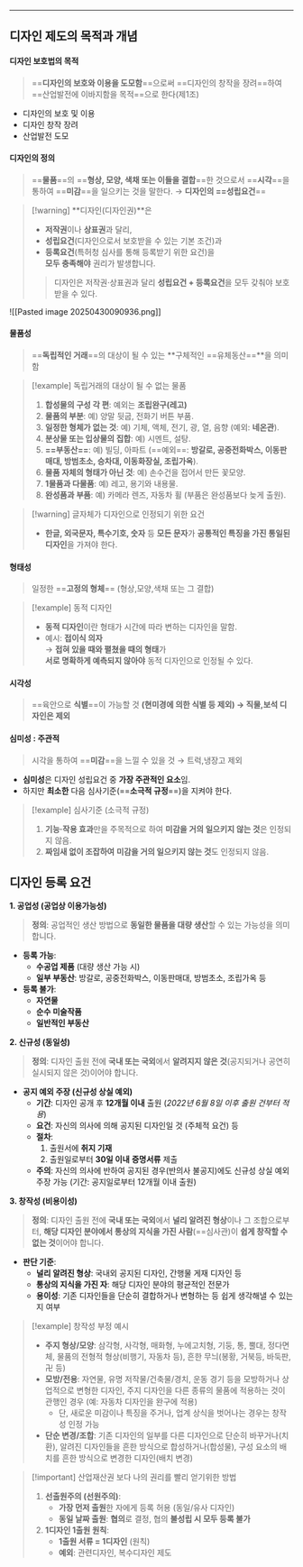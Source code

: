 
---
## 디자인 제도의 목적과 개념
#### 디자인 보호법의 목적
> ==**디자인의 보호와 이용을 도모함**==으로써 ==디자인의 창작을 장려==하여 ==산업발전에 이바지함을 목적==으로 한다(제1조)

- 디자인의 보호 및 이용 
- 디자인 창작 장려 
- 산업발전 도모

#### 디자인의 정의
> ==**물품**==의 ==**형상, 모양, 색채 또는 이들을 결합**==한 것으로서 ==**시각**==을 통하여 ==**미감**==을 일으키는 것을 말한다. → **디자인의 ==성립요건**==

>[!warning] **디자인(디자인권)**은  
>- **저작권**이나 **상표권**과 달리,  
>- **성립요건**(디자인으로서 보호받을 수 있는 기본 조건)과  
>- **등록요건**(특허청 심사를 통해 등록받기 위한 요건)을  
>**모두 충족해야** 권리가 발생합니다.
>
>> 디자인은 저작권·상표권과 달리 **성립요건 + 등록요건**을 모두 갖춰야 보호받을 수 있다.

![[Pasted image 20250430090936.png]]
#### 물품성
> ==**독립적인 거래**==의 대상이 될 수 있는 **구체적인 ==유체동산==**을 의미함

>[!example] 독립거래의 대상이 될 수 없는 물품
>1. **합성물의 구성 각 편**: 예외는 **조립완구(레고)**
>2. **물품의 부분**: 예) 양말 뒷굽, 전화기 버튼 부품.
>3. **일정한 형체가 없는 것**: 예) 기체, 액체, 전기, 광, 열, 음향 (예외: **네온관**).
>4. **분상물 또는 입상물의 집합**: 예) 시멘트, 설탕.
>5. **==부동산==**: 예) 빌딩, 아파트 (==예외==: **방갈로, 공중전화박스, 이동판매대, 방범초소, 승차대, 이동화장실, 조립가옥**).
>6. **물품 자체의 형태가 아닌 것**: 예) 손수건을 접어서 만든 꽃모양.
>7. **1물품과 다물품**: 예) 레고, 용기와 내용물.
>8. **완성품과 부품**: 예) 카메라 렌즈, 자동차 휠 (부품은 완성품보다 늦게 출원).


>[!warning] 글자체가 디자인으로 인정되기 위한 요건
>- **한글, 외국문자, 특수기호, 숫자** 등  **모든 문자**가 **공통적인 특징을 가진 통일된 디자인**을 가져야 한다.

#### 형태성
>일정한 ==**고정의 형체**== (형상,모양,색채 또는 그 결합)

>[!example] 동적 디자인
>- **동적 디자인**이란 형태가 시간에 따라 변하는 디자인을 말함.
>- 예시: **접이식 의자**  
>  → **접혀 있을 때와 펼쳤을 때의 형태**가  
>  **서로 명확하게 예측되지 않아야** 동적 디자인으로 인정될 수 있다.
#### 시각성
> ==육안으로 **식별**==이 가능할 것 **(현미경에 의한 식별 등 제외) → 직물,보석 디자인은 제외**

#### 심미성 : 주관적
> 시각을 통하여 ==**미감**==을 느낄 수 있을 것 → 트럭,냉장고 제외

- **심미성**은 디자인 성립요건 중 **가장 주관적인 요소**임. 
- 하지만 **최소한** 다음 심사기준(==**소극적 규정**==)을 지켜야 한다.

>[!example] 심사기준 (소극적 규정)
>
>1. **기능·작용 효과**만을 주목적으로 하여 **미감을 거의 일으키지 않는 것**은 인정되지 않음.
>2. **짜임새 없이 조잡하여** **미감을 거의 일으키지 않는 것**도 인정되지 않음.

## 디자인 등록 요건

**1. 공업성 (공업상 이용가능성)**

> **정의**: 공업적인 생산 방법으로 **동일한 물품을 대량 생산**할 수 있는 가능성을 의미합니다.

*   **등록 가능**:
    *   **수공업 제품** (대량 생산 가능 시)
    *   **일부 부동산**: 방갈로, 공중전화박스, 이동판매대, 방범초소, 조립가옥 등
*   **등록 불가**:
    *   **자연물**
    *   **순수 미술작품**
    *   **일반적인 부동산**

**2. 신규성 (동일성)**

> **정의**: 디자인 출원 전에 **국내 또는 국외**에서 **알려지지 않은 것**(공지되거나 공연히 실시되지 않은 것)이어야 합니다.

*   **공지 예외 주장 (신규성 상실 예외)**
    *   **기간**: 디자인 공개 후 **12개월 이내** 출원 (*2022년 6월 8일 이후 출원 건부터 적용*)
    *   **요건**: 자신의 의사에 의해 공지된 디자인일 것 (주체적 요건) 등
    *   **절차**:
        1.  출원서에 **취지 기재**
        2.  출원일로부터 **30일 이내** **증명서류** 제출
    *   **주의**: 자신의 의사에 반하여 공지된 경우(반의사 불공지)에도 신규성 상실 예외 주장 가능 (기간: 공지일로부터 12개월 이내 출원)

**3. 창작성 (비용이성)**

>  **정의**: 디자인 출원 전에 **국내 또는 국외**에서 **널리 알려진 형상**이나 그 조합으로부터, **해당 디자인 분야에서 통상의 지식을 가진 사람**(==심사관)이 **쉽게 창작할 수 없는 것**이어야 합니다.

*   **판단 기준**:
    *   **널리 알려진 형상**: 국내외 공지된 디자인, 간행물 게재 디자인 등
    *   **통상의 지식을 가진 자**: 해당 디자인 분야의 평균적인 전문가
    *   **용이성**: 기존 디자인들을 단순히 결합하거나 변형하는 등 쉽게 생각해낼 수 있는지 여부

>[!example] 창작성 부정 예시
> *   **주지 형상/모양**: 삼각형, 사각형, 매화형, 누에고치형, 기둥, 통, 뿔대, 정다면체, 물품의 전형적 형상(비행기, 자동차 등), 흔한 무늬(봉황, 거북등, 바둑판, 卍 등)
> *   **모방/전용**: 자연물, 유명 저작물/건축물/경치, 운동 경기 등을 모방하거나 상업적으로 변형한 디자인, 주지 디자인을 다른 종류의 물품에 적용하는 것이 관행인 경우 (예: 자동차 디자인을 완구에 적용)
>     *   단, 새로운 미감이나 특징을 주거나, 업계 상식을 벗어나는 경우는 창작성 인정 가능
> *   **단순 변경/조합**: 기존 디자인의 일부를 다른 디자인으로 단순히 바꾸거나(치환), 알려진 디자인들을 흔한 방식으로 합성하거나(합성물), 구성 요소의 배치를 흔한 방식으로 변경한 디자인(배치 변경)

>[!important] 산업재산권 보다 나의 권리를 빨리 얻기위한 방법
>1.  **선출원주의 (선원주의)**:
> 	   *   **가장 먼저 출원**한 자에게 등록 허용 (동일/유사 디자인)
> 	   *   **동일 날짜 출원**: **협의**로 결정, 협의 **불성립 시 모두 등록 불가**
>2.  **1디자인 1출원 원칙**:
> 	   *   **1출원 서류 = 1디자인** (원칙)
> 	   *   **예외**: 관련디자인, 복수디자인 제도



